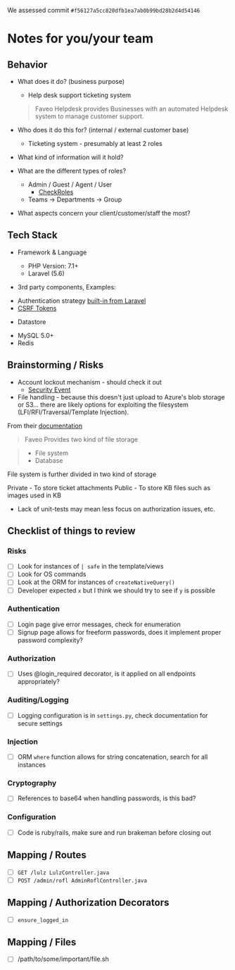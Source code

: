 We assessed commit `#f56127a5cc820dfb1ea7ab0b99bd28b2d4d54146`

# Notes for you/your team

## Behavior

* What does it do? (business purpose)

  - Help desk support ticketing system 
  > Faveo Helpdesk provides Businesses with an automated Helpdesk system to manage customer support.

* Who does it do this for? (internal / external customer base)

  - Ticketing system - presumably at least 2 roles



* What kind of information will it hold?


* What are the different types of roles?

  - Admin / Guest / Agent / User
    - [CheckRoles](https://github.com/ladybirdweb/faveo-helpdesk/blob/f56127a5cc820dfb1ea7ab0b99bd28b2d4d54146/app/Http/Middleware/CheckRole.php#L24-L25)
  - Teams -> Departments -> Group
 
* What aspects concern your client/customer/staff the most?

## Tech Stack

* Framework & Language
  - PHP Version: 7.1+
  - Laravel (5.6)


* 3rd party components, Examples:
  
- Authentication strategy [built-in from Laravel](https://laravel.com/api/5.8/Illuminate/Contracts/Auth.html)
- [CSRF Tokens](https://github.com/ladybirdweb/faveo-helpdesk/blob/f56127a5cc820dfb1ea7ab0b99bd28b2d4d54146/app/Http/Middleware/VerifyCsrfToken.php#L8)

* Datastore 
- MySQL 5.0+
- Redis

## Brainstorming / Risks

* Account lockout mechanism - should check it out
  * [Security Event](https://github.com/ladybirdweb/faveo-helpdesk/blob/f56127a5cc820dfb1ea7ab0b99bd28b2d4d54146/database/seeds/DatabaseSeeder.php#L1976-L1977)
* File handling - because this doesn't just upload to Azure's blob storage or S3... there are likely options for exploiting the filesystem (LFI/RFI/Traversal/Template Injection). 

From their [documentation](https://github.com/ladybirdweb/faveo-helpdesk/wiki/Faveo-File-Storage)

> Faveo Provides two kind of file storage

> - File system
> - Database

File system is further divided in two kind of storage

Private - To store ticket attachments
Public - To store KB files such as images used in KB

* Lack of unit-tests may mean less focus on authorization issues, etc.

## Checklist of things to review

### Risks
- [ ] Look for instances of `| safe` in the template/views
- [ ] Look for OS commands
- [ ] Look at the ORM for instances of `createNativeQuery()`
- [ ] Developer expected `x` but I think we should try to see if `y` is possible

### Authentication
- [ ] Login page give error messages, check for enumeration
- [ ] Signup page allows for freeform passwords, does it implement proper password complexity?

### Authorization
- [ ] Uses @login_required decorator, is it applied on all endpoints appropriately?

### Auditing/Logging
- [ ] Logging configuration is in `settings.py`, check documentation for secure settings

### Injection
- [ ] ORM `where` function allows for string concatenation, search for all instances

### Cryptography
- [ ] References to base64 when handling passwords, is this bad?

### Configuration
- [ ] Code is ruby/rails, make sure and run brakeman before closing out

## Mapping / Routes

- [ ] `GET /lulz LulzController.java`
- [ ] `POST /admin/rofl AdminRoflController.java`

## Mapping / Authorization Decorators

- [ ] `ensure_logged_in`

## Mapping / Files

- [ ] /path/to/some/important/file.sh
